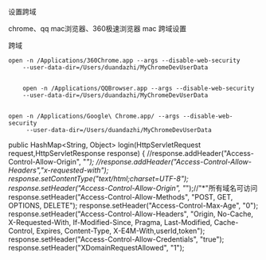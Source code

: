 设置跨域

chrome、qq mac浏览器、360极速浏览器 mac 跨域设置

跨域

	open -n /Applications/360Chrome.app --args --disable-web-security 
		--user-data-dir=/Users/duandazhi/MyChromeDevUserData


		open -n /Applications/QQBrowser.app --args --disable-web-security 
		--user-data-dir=/Users/duandazhi/MyChromeDevUserData


	open -n /Applications/Google\ Chrome.app/ --args --disable-web-security
		 --user-data-dir=/Users/duandazhi/MyChromeDevUserData





public HashMap<String, Object> login(HttpServletRequest request,HttpServletResponse response) {
        //response.addHeader("Access-Control-Allow-Origin", "*");
        //response.addHeader("Access-Control-Allow-Headers","x-requested-with");
        response.setContentType("text/html;charset=UTF-8");
        response.setHeader("Access-Control-Allow-Origin", "*");//"*"所有域名可访问
        response.setHeader("Access-Control-Allow-Methods", "POST, GET, OPTIONS, DELETE");
        response.setHeader("Access-Control-Max-Age", "0");
        response.setHeader("Access-Control-Allow-Headers", "Origin, No-Cache, X-Requested-With, If-Modified-Since, Pragma, Last-Modified, Cache-Control, Expires, Content-Type, X-E4M-With,userId,token");
        response.setHeader("Access-Control-Allow-Credentials", "true");
        response.setHeader("XDomainRequestAllowed", "1");
        
        
        
        
        
